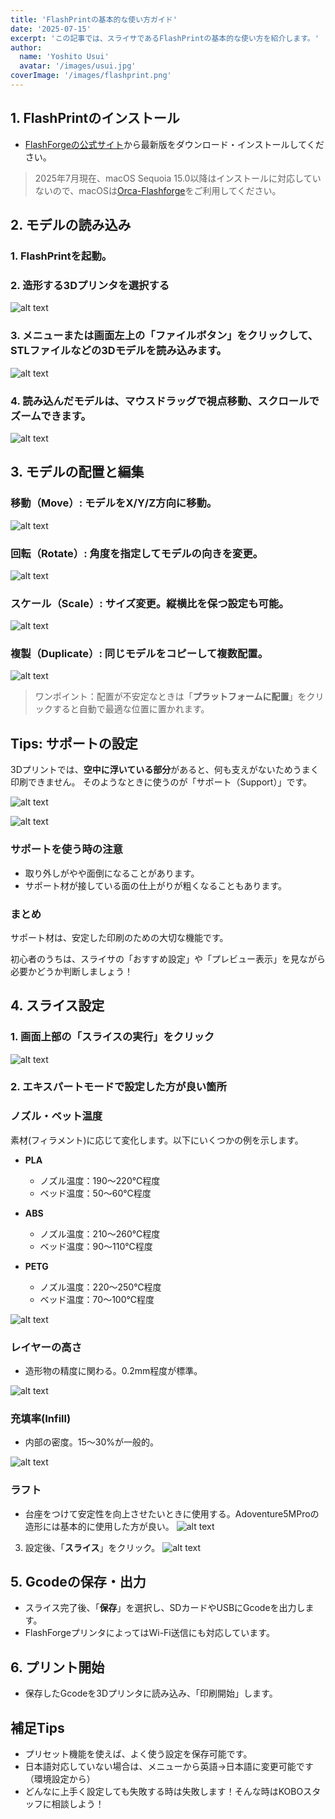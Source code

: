 ```yaml
---
title: 'FlashPrintの基本的な使い方ガイド'
date: '2025-07-15'
excerpt: 'この記事では、スライサであるFlashPrintの基本的な使い方を紹介します。'
author:
  name: 'Yoshito Usui'
  avatar: '/images/usui.jpg'
coverImage: '/images/flashprint.png'
---
```


## 1. FlashPrintのインストール

* [FlashForgeの公式サイト](https://flashforge.jp/flashprint5/)から最新版をダウンロード・インストールしてください。

>2025年7月現在、macOS Sequoia 15.0以降はインストールに対応していないので、macOSは[Orca-Flashforge](https://after-support.flashforge.jp/orca-flashforge/)をご利用してください。


## 2. モデルの読み込み

### 1. FlashPrintを起動。
### 2. 造形する3Dプリンタを選択する

![alt text](/images/flashprint/flashprint1.png)

### 3. メニューまたは画面左上の「ファイルボタン」をクリックして、STLファイルなどの3Dモデルを読み込みます。

![alt text](/images/flashprint/flashprint2.png)

### 4. 読み込んだモデルは、マウスドラッグで視点移動、スクロールでズームできます。

![alt text](/images/flashprint/flashprint3.png)

## 3. モデルの配置と編集

### 移動（Move）: モデルをX/Y/Z方向に移動。
![alt text](/images/flashprint/flashprint4.png)

### 回転（Rotate）: 角度を指定してモデルの向きを変更。
![alt text](/images/flashprint/flashprint5.png)

### スケール（Scale）: サイズ変更。縦横比を保つ設定も可能。
![alt text](/images/flashprint/flashprint6.png)

### 複製（Duplicate）: 同じモデルをコピーして複数配置。
![alt text](/images/flashprint/flashprint7.png)


> ワンポイント：配置が不安定なときは「**プラットフォームに配置**」をクリックすると自動で最適な位置に置かれます。


## Tips: サポートの設定
3Dプリントでは、**空中に浮いている部分**があると、何も支えがないためうまく印刷できません。
そのようなときに使うのが「サポート（Support）」です。

![alt text](/images/flashprint/flashprint14.png)

![alt text](/images/flashprint/flashprint15.png)

### サポートを使う時の注意
* 取り外しがやや面倒になることがあります。
* サポート材が接している面の仕上がりが粗くなることもあります。

### まとめ

サポート材は、安定した印刷のための大切な機能です。

初心者のうちは、スライサの「おすすめ設定」や「プレビュー表示」を見ながら必要かどうか判断しましょう！

## 4. スライス設定

### 1. 画面上部の「スライスの実行」をクリック

![alt text](/images/flashprint/flashprint10.png)

### 2. エキスパートモードで設定した方が良い箇所

### ノズル・ベット温度

素材(フィラメント)に応じて変化します。以下にいくつかの例を示します。
* **PLA**
  * ノズル温度：190～220℃程度
  * ベッド温度：50～60℃程度

* **ABS**
  * ノズル温度：210～260℃程度
  * ベッド温度：90～110℃程度

* **PETG**
  * ノズル温度：220～250℃程度
  * ベッド温度：70～100℃程度


![alt text](/images/flashprint/flashprint9.png)


### レイヤーの高さ
* 造形物の精度に関わる。0.2mm程度が標準。

![alt text](/images/flashprint/flashprint13.png)

### 充填率(Infill)
* 内部の密度。15〜30%が一般的。

![alt text](/images/flashprint/flashprint8.png)

### ラフト
* 台座をつけて安定性を向上させたいときに使用する。Adoventure5MProの造形には基本的に使用した方が良い。
![alt text](/images/flashprint/flashprint11.png)

3. 設定後、「**スライス**」をクリック。
![alt text](/images/flashprint/flashprint12.png)

## 5. Gcodeの保存・出力

* スライス完了後、「**保存**」を選択し、SDカードやUSBにGcodeを出力します。
* FlashForgeプリンタによってはWi-Fi送信にも対応しています。


## 6. プリント開始

* 保存したGcodeを3Dプリンタに読み込み、「印刷開始」します。


## 補足Tips

* プリセット機能を使えば、よく使う設定を保存可能です。
* 日本語対応していない場合は、メニューから英語→日本語に変更可能です（環境設定から）
* どんなに上手く設定しても失敗する時は失敗します！そんな時はKOBOスタッフに相談しよう！
